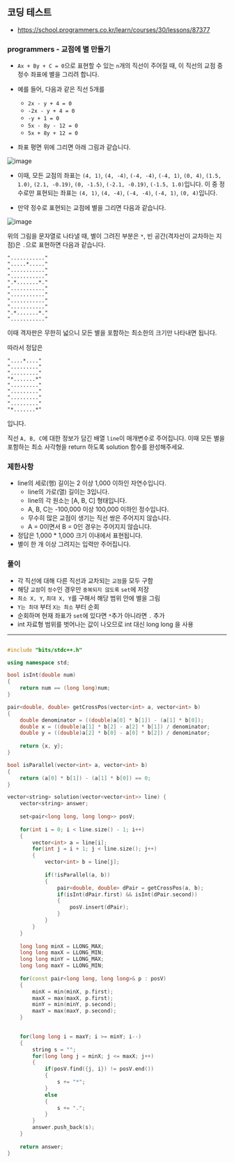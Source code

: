 ## 코딩 테스트
- https://school.programmers.co.kr/learn/courses/30/lessons/87377

### programmers - 교점에 별 만들기

- `Ax + By + C = 0`으로 표현할 수 있는 `n`개의 직선이 주어질 때, 이 직선의 교점 중 정수 좌표에 별을 그리려 합니다.

- 예를 들어, 다음과 같은 직선 5개를

  - `2x - y + 4 = 0`
  - `-2x - y + 4 = 0`
  - `-y + 1 = 0`
  - `5x - 8y - 12 = 0`
  - `5x + 8y + 12 = 0`
- 좌표 평면 위에 그리면 아래 그림과 같습니다.

![image](https://github.com/user-attachments/assets/2578ccb3-c836-44db-9482-966486ddeae7)

- 이때, 모든 교점의 좌표는 `(4, 1)`, `(4, -4)`, `(-4, -4)`, `(-4, 1)`, `(0, 4)`, `(1.5, 1.0)`, `(2.1, -0.19)`, `(0, -1.5)`, `(-2.1, -0.19)`, `(-1.5, 1.0)`입니다. 이 중 정수로만 표현되는 좌표는 `(4, 1)`, `(4, -4)`, `(-4, -4)`, `(-4, 1)`, `(0, 4)`입니다.

- 만약 정수로 표현되는 교점에 별을 그리면 다음과 같습니다.

![image](https://github.com/user-attachments/assets/69c778ce-ea9e-4d4f-a089-cca635440815)

위의 그림을 문자열로 나타낼 때, 별이 그려진 부분은 `*`, 빈 공간(격자선이 교차하는 지점)은 `.`으로 표현하면 다음과 같습니다.

```
"..........."  
".....*....."  
"..........."  
"..........."  
".*.......*."  
"..........."  
"..........."  
"..........."  
"..........."  
".*.......*."  
"..........."
```

이때 격자판은 무한히 넓으니 모든 별을 포함하는 최소한의 크기만 나타내면 됩니다.

따라서 정답은

```
"....*...."  
"........."  
"........."  
"*.......*"  
"........."  
"........."  
"........."  
"........."  
"*.......*"  
```

입니다.

직선 `A, B, C`에 대한 정보가 담긴 배열 `line`이 매개변수로 주어집니다. 이때 모든 별을 포함하는 최소 사각형을 return 하도록 solution 함수를 완성해주세요.


### 제한사항
- line의 세로(행) 길이는 2 이상 1,000 이하인 자연수입니다.
  - line의 가로(열) 길이는 3입니다.
  - line의 각 원소는 [A, B, C] 형태입니다.
  - A, B, C는 -100,000 이상 100,000 이하인 정수입니다.
  - 무수히 많은 교점이 생기는 직선 쌍은 주어지지 않습니다.
  - A = 0이면서 B = 0인 경우는 주어지지 않습니다.
- 정답은 1,000 * 1,000 크기 이내에서 표현됩니다.
- 별이 한 개 이상 그려지는 입력만 주어집니다.

### 풀이
- 각 직선에 대해 다른 직선과 교차되는 `교점`을 모두 구함
- 해당 `교점`이 `정수`인 경우만 `중복되지 않도록` `set`에 저장
- `최소 X, Y`, `최대 X, Y`를 구해서 해당 범위 안에 별을 그림
- `Y는 최대` 부터 `X는 최소` 부터 순회
- 순회하며 현재 좌표가 `set`에 있다면 `*`추가 아니라면 `.` 추가
- int 자료형 범위를 벗어나는 값이 나오므로 int 대신 long long 을 사용

---

```c++

#include "bits/stdc++.h"

using namespace std;

bool isInt(double num)
{
    return num == (long long)num;
}

pair<double, double> getCrossPos(vector<int> a, vector<int> b)
{
    double denominator = ((double)a[0] * b[1]) - (a[1] * b[0]);
    double x = ((double)a[1] * b[2] - a[2] * b[1]) / denominator;
    double y = ((double)a[2] * b[0] - a[0] * b[2]) / denominator;
    
    return {x, y};
}

bool isParallel(vector<int> a, vector<int> b)
{
    return (a[0] * b[1]) - (a[1] * b[0]) == 0;
}

vector<string> solution(vector<vector<int>> line) {
    vector<string> answer;
    
    set<pair<long long, long long>> posV;
    
    for(int i = 0; i < line.size() - 1; i++)
    {
        vector<int> a = line[i];
        for(int j = i + 1; j < line.size(); j++)
        {
            vector<int> b = line[j];
            
            if(!isParallel(a, b))
            {
                pair<double, double> dPair = getCrossPos(a, b);
                if(isInt(dPair.first) && isInt(dPair.second))
                {
                    posV.insert(dPair);
                }
            }
        }
    }
    
    long long minX = LLONG_MAX;
    long long maxX = LLONG_MIN;
    long long minY = LLONG_MAX;
    long long maxY = LLONG_MIN;
    
    for(const pair<long long, long long>& p : posV)
    {
        minX = min(minX, p.first);
        maxX = max(maxX, p.first);
        minY = min(minY, p.second);
        maxY = max(maxY, p.second);
    }
    

    for(long long i = maxY; i >= minY; i--)
    {
        string s = "";
        for(long long j = minX; j <= maxX; j++)
        {
            if(posV.find({j, i}) != posV.end())
            {
                s += "*";
            }
            else
            {
                s += ".";
            }
        }
        answer.push_back(s);
    }
    
    return answer;
}

```
